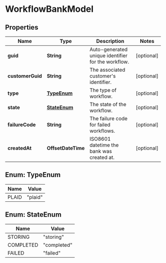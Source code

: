 

# WorkflowBankModel


## Properties

| Name | Type | Description | Notes |
|------------ | ------------- | ------------- | -------------|
|**guid** | **String** | Auto-generated unique identifier for the workflow. |  [optional] |
|**customerGuid** | **String** | The associated customer&#39;s identifier. |  [optional] |
|**type** | [**TypeEnum**](#TypeEnum) | The type of workflow. |  [optional] |
|**state** | [**StateEnum**](#StateEnum) | The state of the workflow. |  [optional] |
|**failureCode** | **String** | The failure code for failed workflows. |  [optional] |
|**createdAt** | **OffsetDateTime** | ISO8601 datetime the bank was created at. |  [optional] |



## Enum: TypeEnum

| Name | Value |
|---- | -----|
| PLAID | &quot;plaid&quot; |



## Enum: StateEnum

| Name | Value |
|---- | -----|
| STORING | &quot;storing&quot; |
| COMPLETED | &quot;completed&quot; |
| FAILED | &quot;failed&quot; |




